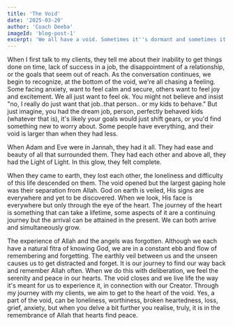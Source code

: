 ```yaml
---
title: 'The Void'
date: '2025-03-20'
author: 'Coach Deeba'
imageId: 'blog-post-1'
excerpt: 'We all have a void. Sometimes it''s dormant and sometimes it blares like a weather siren warning us of the impending storm; other times we are in the eye of the storm.'
---
```


When I first talk to my clients, they tell me about their inability to get things done on time, lack of success in a job, the disappointment of a relationship, or the goals that seem out of reach. As the conversation continues, we begin to recognize, at the bottom of the void, we're all chasing a feeling. Some facing anxiety, want to feel calm and secure, others want to feel joy and excitement. We all just want to feel ok. You might not believe and insist "no, I really do just want that job..that person.. or my kids to behave." But just imagine, you had the dream job, person, perfectly behaved kids (whatever that is), it's likely your goals would just shift gears, or you'd find something new to worry about. Some people have everything, and their void is larger than when they had less.

When Adam and Eve were in Jannah, they had it all. They had ease and beauty of all that surrounded them. They had each other and above all, they had the Light of Light. In this glow, they felt complete.

When they came to earth, they lost each other, the loneliness and difficulty of this life descended on them. The void opened but the largest gaping hole was their separation from Allah. God on earth is veiled, His signs are everywhere and yet to be discovered. When we look, His face is everywhere but only through the eye of the heart. The journey of the heart is something that can take a lifetime, some aspects of it are a continuing journey but the arrival can be attained in the present. We can both arrive and simultaneously grow.

The experience of Allah and the angels was forgotten. Although we each have a natural fitra of knowing God, we are in a constant ebb and flow of remembering and forgetting. The earthly veil between us and the unseen causes us to get distracted and forget. It is our journey to find our way back and remember Allah often. When we do this with deliberation, we feel the serenity and peace in our hearts. The void closes and we live life the way it's meant for us to experience it, in connection with our Creator. Through my journey with my clients, we aim to get to the heart of the void. Yes, a part of the void, can be loneliness, worthiness, broken heartedness, loss, grief, anxiety, but when you delve a bit further you realise, truly, it is in the remembrance of Allah that hearts find peace.
